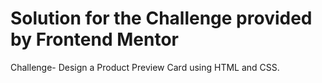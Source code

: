 # Solution for the Challenge provided by Frontend Mentor

Challenge- Design a Product Preview Card using HTML and CSS.

